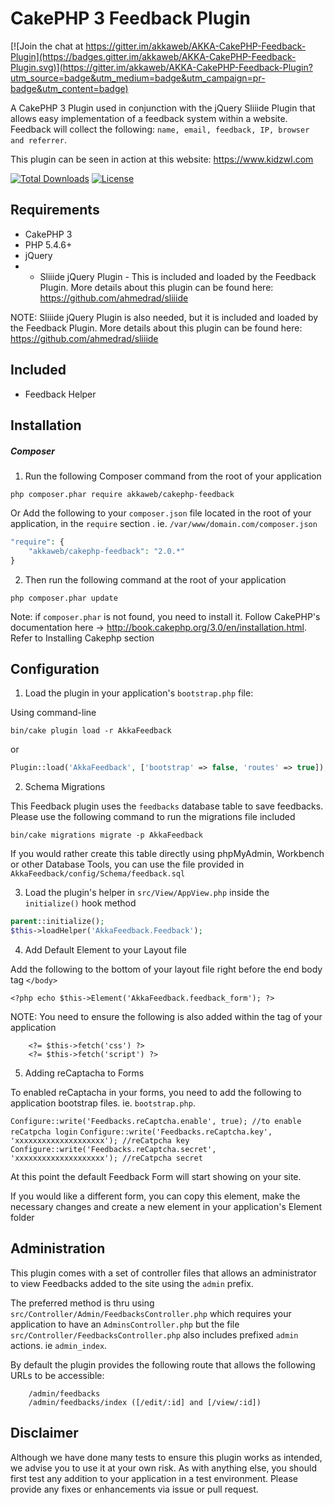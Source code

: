 # CakePHP 3 Feedback Plugin

[![Join the chat at https://gitter.im/akkaweb/AKKA-CakePHP-Feedback-Plugin](https://badges.gitter.im/akkaweb/AKKA-CakePHP-Feedback-Plugin.svg)](https://gitter.im/akkaweb/AKKA-CakePHP-Feedback-Plugin?utm_source=badge&utm_medium=badge&utm_campaign=pr-badge&utm_content=badge)

A CakePHP 3 Plugin used in conjunction with the jQuery Sliiide Plugin that allows easy implementation of a feedback system within a website. Feedback will collect the following: `name, email, feedback, IP, browser and referrer`.

This plugin can be seen in action at this website: https://www.kidzwl.com

[![Total Downloads](https://poser.pugx.org/akkaweb/cakephp-feedback/downloads.svg)](https://packagist.org/packages/akkaweb/cakephp-feedback)
[![License](https://poser.pugx.org/akkaweb/cakephp-feedback/license.svg)](https://packagist.org/packages/akkaweb/cakephp-feedback)

## Requirements #######################################################
- CakePHP 3
- PHP 5.4.6+
- jQuery
- * Sliiide jQuery Plugin - This is included and loaded by the Feedback Plugin. More details about this plugin can be found here: https://github.com/ahmedrad/sliiide

NOTE: Sliiide jQuery Plugin is also needed, but it is included and loaded by the Feedback Plugin. More details about this plugin can be found here: https://github.com/ahmedrad/sliiide

## Included #######################################################
- Feedback Helper

## Installation #######################################################

##### Composer

1. Run the following Composer command from the root of your application

```php composer.phar require akkaweb/cakephp-feedback```

Or Add the following to your `composer.json` file located in the root of your application, in the `require` section . ie. `/var/www/domain.com/composer.json`

```php
"require": {
	"akkaweb/cakephp-feedback": "2.0.*"
}
```

2. Then run the following command at the root of your application

```
php composer.phar update
```
Note: if `composer.phar` is not found, you need to install it. Follow CakePHP's documentation here -> http://book.cakephp.org/3.0/en/installation.html. Refer to Installing Cakephp section

## Configuration #######################################################

1. Load the plugin in your application's `bootstrap.php` file:

Using command-line

```bin/cake plugin load -r AkkaFeedback```

or

```php
Plugin::load('AkkaFeedback', ['bootstrap' => false, 'routes' => true]);
```

2. Schema Migrations

This Feedback plugin uses the `feedbacks` database table to save feedbacks. Please use the following command to run the migrations file included

```bin/cake migrations migrate -p AkkaFeedback```

If you would rather create this table directly using phpMyAdmin, Workbench or other Database Tools, you can use the file provided in `AkkaFeedback/config/Schema/feedback.sql`

3. Load the plugin's helper in `src/View/AppView.php` inside the `initialize()` hook method

```php
parent::initialize();
$this->loadHelper('AkkaFeedback.Feedback');
```

4. Add Default Element to your Layout file

Add the following to the bottom of your layout file right before the end body tag `</body>`

```<?php echo $this->Element('AkkaFeedback.feedback_form'); ?>```

NOTE: You need to ensure the following is also added within the <head> tag of your application

```
	<?= $this->fetch('css') ?>
	<?= $this->fetch('script') ?>
```

5. Adding reCaptacha to Forms

To enabled reCaptacha in your forms, you need to add the following to application bootstrap files. ie. `bootstrap.php`.

```Configure::write('Feedbacks.reCaptcha.enable', true); //to enable reCatpcha login```
```Configure::write('Feedbacks.reCaptcha.key', 'xxxxxxxxxxxxxxxxxxxx'); //reCatpcha key```
```Configure::write('Feedbacks.reCaptcha.secret', 'xxxxxxxxxxxxxxxxxxxx'); //reCatpcha secret```

At this point the default Feedback Form will start showing on your site.

If you would like a different form, you can copy this element, make the necessary changes and create a new element in your application's Element folder

## Administration #######################################################

This plugin comes with a set of controller files that allows an administrator to view Feedbacks added to the site using the `admin` prefix.

The preferred method is thru using `src/Controller/Admin/FeedbacksController.php` which requires your application to have an `AdminsController.php` but the file `src/Controller/FeedbacksController.php` also includes prefixed `admin` actions. ie `admin_index`.

By default the plugin provides the following route that allows the following URLs to be accessible:
```
    /admin/feedbacks
    /admin/feedbacks/index ([/edit/:id] and [/view/:id])
```

## Disclaimer
Although we have done many tests to ensure this plugin works as intended, we advise you to use it at your own risk. As with anything else, you should first test any addition to your application in a test environment. Please provide any fixes or enhancements via issue or pull request.

